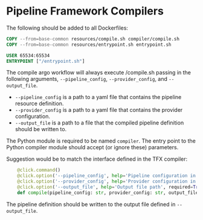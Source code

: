 # Pipeline Framework Compilers

The following should be added to all Dockerfiles:
```Dockerfile
COPY --from=base-common resources/compile.sh compiler/compile.sh
COPY --from=base-common resources/entrypoint.sh entrypoint.sh

USER 65534:65534
ENTRYPOINT ["/entrypoint.sh"]
```

The compile argo workflow will always execute /compile.sh passing in the following arguments, `--pipeline_config`, `--provider_config`, and `--output_file`.

* `--pipeline_config` is a path to a yaml file that contains the pipeline resource definition.
* `--provider_config` is a path to a yaml file that contains the provider configuration.
* `--output_file` is a path to a file that the compiled pipeline definition should be written to.

The Python module is required to be named `compiler`. The entry point to the Python compiler module should accept (or ignore these) parameters.

Suggestion would be to match the interface defined in the TFX compiler:

```python
    @click.command()
    @click.option('--pipeline_config', help='Pipeline configuration in yaml format', required=True)
    @click.option('--provider_config', help='Provider configuration in yaml format', required=True)
    @click.option('--output_file', help='Output file path', required=True)
    def compile(pipeline_config: str, provider_config: str, output_file: str):
```

The pipeline definition should be written to the output file defined in `--output_file`.

